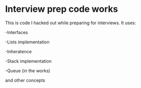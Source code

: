 # Interview prep code works

This is code I hacked out while preparing for interviews. 
It uses:

-Interfaces

-Lists implementation

-Inheratence

-Stack implementation

-Queue (in the works)

and other concepts
